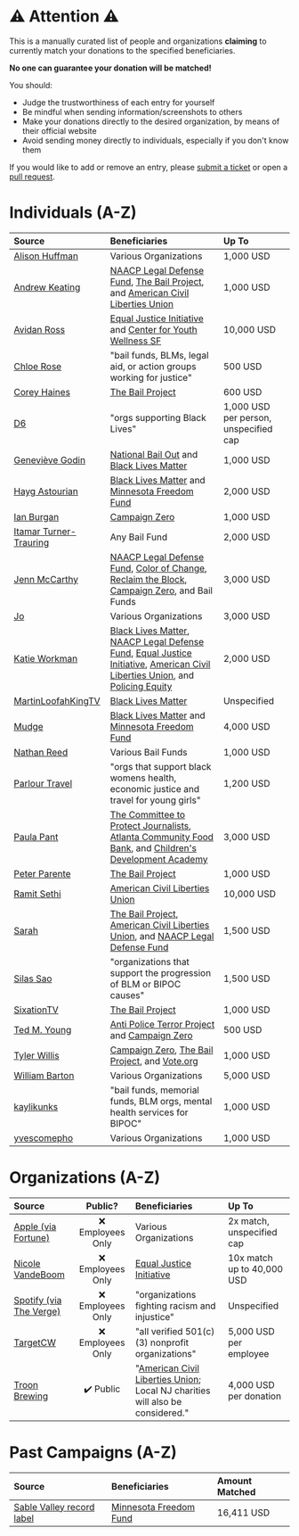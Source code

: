 # :warning: Attention :warning:
This is a manually curated list of people and organizations **claiming** to currently match your donations to the specified beneficiaries.

**No one can guarantee your donation will be matched!**

You should:

- Judge the trustworthiness of each entry for yourself
- Be mindful when sending information/screenshots to others
- Make your donations directly to the desired organization, by means of their official website
- Avoid sending money directly to individuals, especially if you don't know them

If you would like to add or remove an entry, please [submit a ticket](https://github.com/NowMatching/list/issues) or open a [pull request](https://github.com/NowMatching/list/pulls).

# Individuals (A-Z)
| Source | Beneficiaries | Up To |
| :----- | :------------ | :---- |
| [Alison Huffman](https://twitter.com/Alison_Claire/status/1267834876037750784) | Various Organizations | 1,000 USD |
| [Andrew Keating](https://twitter.com/andrewzk/status/1267794649172844544) | [NAACP Legal Defense Fund](https://www.naacpldf.org/), [The Bail Project](https://bailproject.org/), and [American Civil Liberties Union](https://www.aclu.org/) | 1,000 USD |
| [Avidan Ross](https://twitter.com/AvidanRoss/status/1267674998887477250) | [Equal Justice Initiative](https://eji.org/) and [Center for Youth Wellness SF](https://twitter.com/CYWSanFrancisco) | 10,000 USD |
| [Chloe Rose](https://twitter.com/chloerosewrites/status/1267938670549532673) | "bail funds, BLMs, legal aid, or action groups working for justice" | 500 USD |
| [Corey Haines](https://twitter.com/coreyhaines/status/1267909274413477888) | [The Bail Project](https://bailproject.org/) | 600 USD |
| [D6](https://twitter.com/RollD6ToPorn/status/1267953859336560640) | "orgs supporting Black Lives" | 1,000 USD per person, unspecified cap |
| [Geneviève Godin](https://twitter.com/genevievegdn/status/1268107854835318785) | [National Bail Out](https://nationalbailout.org) and [Black Lives Matter](https://blacklivesmatter.com/) | 1,000 USD |
| [Hayg Astourian](https://twitter.com/haygast/status/1267617398841982976) | [Black Lives Matter](https://blacklivesmatter.com/) and [Minnesota Freedom Fund](https://minnesotafreedomfund.org/) | 2,000 USD |
| [Ian Burgan](https://twitter.com/IanBurgan/status/1267795864367529986) | [Campaign Zero](https://www.joincampaignzero.org/) | 1,000 USD |
| [Itamar Turner-Trauring](https://twitter.com/itamarst/status/1267532365620023296) | Any Bail Fund | 2,000 USD |
| [Jenn McCarthy](https://twitter.com/JennAFernandes/status/1267937072121286663) | [NAACP Legal Defense Fund](https://www.naacpldf.org/), [Color of Change](https://colorofchange.org/), [Reclaim the Block](https://www.reclaimtheblock.org/), [Campaign Zero](https://www.joincampaignzero.org/), and Bail Funds | 3,000 USD |
| [Jo](https://twitter.com/thejozhou/status/1268036218157031425) | Various Organizations | 3,000 USD |
| [Katie Workman](https://twitter.com/katieworkman100/status/1267964888330035200) | [Black Lives Matter](https://blacklivesmatter.com/), [NAACP Legal Defense Fund](https://www.naacpldf.org/), [Equal Justice Initiative](https://eji.org/), [American Civil Liberties Union](https://www.aclu.org/), and [Policing Equity](https://www.policingequity.org/) | 2,000 USD |
| [MartinLoofahKingTV](https://twitter.com/MartinLoofah/status/1267608540274782208) | [Black Lives Matter](https://blacklivesmatter.com/) | Unspecified |
| [Mudge](https://twitter.com/dotMudge/status/1267617144470212613) | [Black Lives Matter](https://blacklivesmatter.com/) and [Minnesota Freedom Fund](https://minnesotafreedomfund.org/) | 4,000 USD |
| [Nathan Reed](https://twitter.com/Reedbeta/status/1267618374353219585) | Various Bail Funds | 1,000 USD |
| [Parlour Travel](https://twitter.com/parlourtravel/status/1268114111918989312) | "orgs that support black womens health, economic justice and travel for young girls" | 1,200 USD |
| [Paula Pant](https://twitter.com/AffordAnything/status/1267573966991843328) | [The Committee to Protect Journalists](https://cpj.org/), [Atlanta Community Food Bank](http://www.acfb.org/), and [Children's Development Academy](https://cdakids.org/) | 3,000 USD |
| [Peter Parente](https://twitter.com/parente/status/1267969055614537730) | [The Bail Project](https://bailproject.org/) | 1,000 USD |
| [Ramit Sethi](https://twitter.com/ramit/status/1267477751818223622) | [American Civil Liberties Union](https://www.aclu.org/) | 10,000 USD |
| [Sarah](https://twitter.com/fablednet/status/1268151721601236996) | [The Bail Project](https://bailproject.org/), [American Civil Liberties Union](https://www.aclu.org/), and [NAACP Legal Defense Fund](https://www.naacpldf.org/) | 1,500 USD |
| [Silas Sao](https://twitter.com/silassao/status/1267937197736341505) | "organizations that support the progression of BLM or BIPOC causes" | 1,500 USD |
| [SixationTV](https://twitter.com/SixationTV/status/1267953916412657666) | [The Bail Project](https://bailproject.org/) | 1,000 USD |
| [Ted M. Young](https://twitter.com/jitterted/status/1268003371551567877) | [Anti Police Terror Project](https://www.antipoliceterrorproject.org/) and [Campaign Zero](https://www.joincampaignzero.org/) | 500 USD |
| [Tyler Willis](https://twitter.com/tylerwillis/status/1268063175892582400) | [Campaign Zero](https://www.joincampaignzero.org/), [The Bail Project](https://bailproject.org/), and [Vote.org](https://www.vote.org/) | 1,000 USD |
| [William Barton](https://twitter.com/Amnesiac_HS/status/1267998136125009920) | Various Organizations | 5,000 USD |
| [kaylikunks](https://twitter.com/kaylikunks/status/1267938409445818368) | "bail funds, memorial funds, BLM orgs, mental health services for BIPOC" | 1,000 USD |
| [yvescomepho](https://twitter.com/yvescomepho/status/1268092545218654210) | Various Organizations | 1,000 USD |

# Organizations (A-Z)
| Source | Public? | Beneficiaries | Up To |
| :----- | :-----: | :------------ | :---- |
| [Apple (via Fortune)](https://fortune.com/2020/05/31/tim-cook-apple-george-floyd-protest-memo/#freestar-instream-content) | :x: Employees Only | Various Organizations | 2x match, unspecified cap |
| [Nicole VandeBoom](https://twitter.com/NVandeboom/status/1267626797006565376) | :x: Employees Only | [Equal Justice Initiative](https://eji.org/) | 10x match up to 40,000 USD |
| [Spotify (via The Verge)](https://www.theverge.com/2020/6/1/21277501/spotify-blackout-tuesday-george-floyd-racism-police-brutality-violence-protest#WRCESy) | :x: Employees Only | "organizations fighting racism and injustice" | Unspecified |
| [TargetCW](https://www.formstack.com/forms/?1005417-bZyMjQgd2q) | :x: Employees Only | "all verified 501(c)(3) nonprofit organizations" | 5,000 USD per employee |
| [Troon Brewing](https://www.instagram.com/p/CA77eAHJ0xG/) | :heavy_check_mark: Public | "[American Civil Liberties Union](https://www.aclu.org/); Local NJ charities will also be considered." | 4,000 USD per donation |

# Past Campaigns (A-Z)
| Source | Beneficiaries | Amount Matched |
| :----- | :------------ | :------------- |
| [Sable Valley record label](https://twitter.com/RLGRIME/status/1266947149033385984) | [Minnesota Freedom Fund](https://minnesotafreedomfund.org/) | 16,411 USD |
